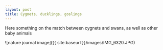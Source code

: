 ```yaml
---
layout: post
title: Cygnets, ducklings, goslings
---
```


Here something on the match between cygnets and swans, as well as other baby animals


![nature journal image]({{ site.baseurl }}/images/IMG_6320.JPG)